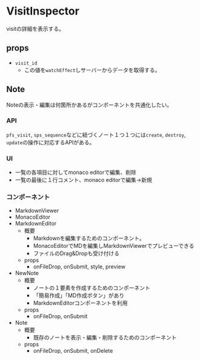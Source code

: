 # VisitInspector

visitの詳細を表示する。

## props

* `visit_id`
    * この値を`watchEffect`しサーバーからデータを取得する。


## Note

Noteの表示・編集は何箇所かあるがコンポーネントを共通化したい。

### API

`pfs_visit`, `sps_sequence`などに紐づくノート１つ１つには`create`, `destroy`, `update`の操作に対応するAPIがある。

### UI

* 一覧の各項目に対してmonaco editorで編集、削除
* 一覧の最後に１行コメント、monaco editorで編集→新規

### コンポーネント

* MarkdownViewer
* MonacoEditor
* MarkdownEditor
    * 概要
        * Markdownを編集するためのコンポーネント。
        * MonacoEditorでMDを編集しMarkdownViewerでプレビューできる
        * ファイルのDrag&Dropも受け付ける
    * props
        * onFileDrop, onSubmit, style, preview
* NewNote
    * 概要
        * ノートの１要素を作成するためのコンポーネント
        * 「簡易作成」「MD作成ボタン」があり
        * MarkdownEditorコンポーネントを利用
    * props
        * onFileDrop, onSubmit
* Note
    * 概要
        * 既存のノートを表示・編集・削除するためのコンポーネント
    * props
        * onFileDrop, onSubmit, onDelete
